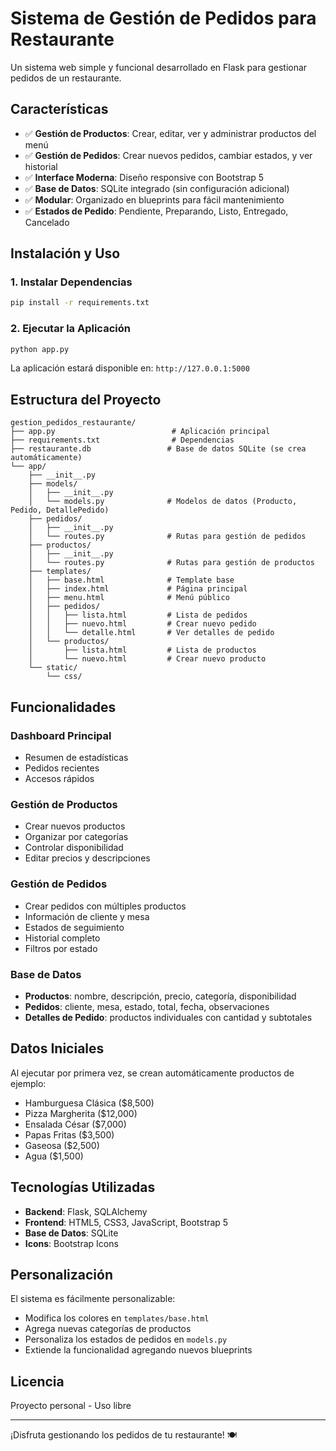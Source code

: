 # Sistema de Gestión de Pedidos para Restaurante

Un sistema web simple y funcional desarrollado en Flask para gestionar pedidos de un restaurante.

## Características

- ✅ **Gestión de Productos**: Crear, editar, ver y administrar productos del menú
- ✅ **Gestión de Pedidos**: Crear nuevos pedidos, cambiar estados, y ver historial
- ✅ **Interface Moderna**: Diseño responsive con Bootstrap 5
- ✅ **Base de Datos**: SQLite integrado (sin configuración adicional)
- ✅ **Modular**: Organizado en blueprints para fácil mantenimiento
- ✅ **Estados de Pedido**: Pendiente, Preparando, Listo, Entregado, Cancelado

## Instalación y Uso

### 1. Instalar Dependencias

```bash
pip install -r requirements.txt
```

### 2. Ejecutar la Aplicación

```bash
python app.py
```

La aplicación estará disponible en: `http://127.0.0.1:5000`

## Estructura del Proyecto

```
gestion_pedidos_restaurante/
├── app.py                          # Aplicación principal
├── requirements.txt                # Dependencias
├── restaurante.db                 # Base de datos SQLite (se crea automáticamente)
└── app/
    ├── __init__.py
    ├── models/
    │   ├── __init__.py
    │   └── models.py              # Modelos de datos (Producto, Pedido, DetallePedido)
    ├── pedidos/
    │   ├── __init__.py
    │   └── routes.py              # Rutas para gestión de pedidos
    ├── productos/
    │   ├── __init__.py
    │   └── routes.py              # Rutas para gestión de productos
    ├── templates/
    │   ├── base.html              # Template base
    │   ├── index.html             # Página principal
    │   ├── menu.html              # Menú público
    │   ├── pedidos/
    │   │   ├── lista.html         # Lista de pedidos
    │   │   ├── nuevo.html         # Crear nuevo pedido
    │   │   └── detalle.html       # Ver detalles de pedido
    │   └── productos/
    │       ├── lista.html         # Lista de productos
    │       └── nuevo.html         # Crear nuevo producto
    └── static/
        └── css/
```

## Funcionalidades

### Dashboard Principal
- Resumen de estadísticas
- Pedidos recientes
- Accesos rápidos

### Gestión de Productos
- Crear nuevos productos
- Organizar por categorías
- Controlar disponibilidad
- Editar precios y descripciones

### Gestión de Pedidos
- Crear pedidos con múltiples productos
- Información de cliente y mesa
- Estados de seguimiento
- Historial completo
- Filtros por estado

### Base de Datos
- **Productos**: nombre, descripción, precio, categoría, disponibilidad
- **Pedidos**: cliente, mesa, estado, total, fecha, observaciones
- **Detalles de Pedido**: productos individuales con cantidad y subtotales

## Datos Iniciales

Al ejecutar por primera vez, se crean automáticamente productos de ejemplo:
- Hamburguesa Clásica ($8,500)
- Pizza Margherita ($12,000)
- Ensalada César ($7,000)
- Papas Fritas ($3,500)
- Gaseosa ($2,500)
- Agua ($1,500)

## Tecnologías Utilizadas

- **Backend**: Flask, SQLAlchemy
- **Frontend**: HTML5, CSS3, JavaScript, Bootstrap 5
- **Base de Datos**: SQLite
- **Icons**: Bootstrap Icons

## Personalización

El sistema es fácilmente personalizable:
- Modifica los colores en `templates/base.html`
- Agrega nuevas categorías de productos
- Personaliza los estados de pedidos en `models.py`
- Extiende la funcionalidad agregando nuevos blueprints

## Licencia

Proyecto personal - Uso libre

---

¡Disfruta gestionando los pedidos de tu restaurante! 🍽️